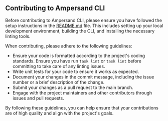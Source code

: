 ## Contributing to Ampersand CLI

Before contributing to Ampersand CLI, please ensure you have followed the setup instructions in the [README.md](README.md) file. This includes setting up your local development environment, building the CLI, and installing the necessary linting tools.

When contributing, please adhere to the following guidelines:

* Ensure your code is formatted according to the project's coding standards. Ensure you have run `task lint` or `task lint` before committing to take care of any linting issues. 
* Write unit tests for your code to ensure it works as expected.
* Document your changes in the commit message, including the issue number or a brief description of the change.
* Submit your changes as a pull request to the main branch.
* Engage with the project maintainers and other contributors through issues and pull requests.

By following these guidelines, you can help ensure that your contributions are of high quality and align with the project's goals.
